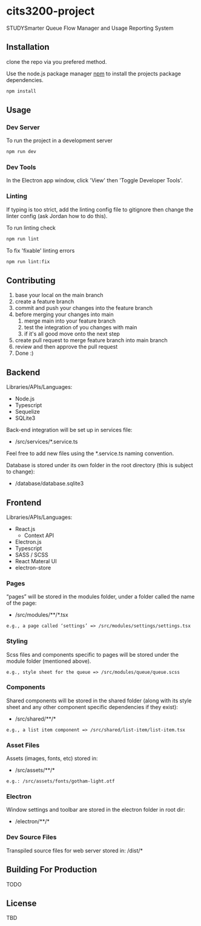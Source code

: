 # cits3200-project

STUDYSmarter Queue Flow Manager and Usage Reporting System

## Installation

clone the repo via you prefered method. 

Use the node.js package manager [npm](https://www.npmjs.com/) to install the projects package dependencies.

```bash
npm install
```

## Usage

### Dev Server
To run the project in a development server
```bash
npm run dev
```

### Dev Tools
In the Electron app window, click 'View' then 'Toggle Developer Tools'.

### Linting
If typing is too strict, add the linting config file to gitignore then change the linter config (ask Jordan how to do this). 

To run linting check
```bash
npm run lint 
```

To fix 'fixable' linting errors
```bash
npm run lint:fix
```


## Contributing

1. base your local on the main branch
2. create a feature branch
3. commit and push your changes into the feature branch
4. before merging your changes into main
    1. merge main into your feature branch
    2. test the integration of you changes with main
    3. if it's all good move onto the next step 
6. create pull request to merge feature branch into main branch
7. review and then approve the pull request
8. Done :)

## Backend

Libraries/APIs/Languages:
* Node.js 
* Typescript
* Sequelize
* SQLite3

Back-end integration will be set up in services file:

* /src/services/*.service.ts

Feel free to add new files using the *.service.ts naming convention. 

Database is stored under its own folder in the root directory (this is subject to change): 
* /database/database.sqlite3

## Frontend

Libraries/APIs/Languages:
* React.js 
    * Context API
* Electron.js
* Typescript
* SASS / SCSS
* React Materal UI
* electron-store

### Pages

“pages” will be stored in the modules folder, under a folder called the name of the page: 	 

* /src/modules/**/*.tsx 

```
e.g., a page called ‘settings’ => /src/modules/settings/settings.tsx 
```

### Styling
Scss files and components specific to pages will be stored under the module folder (mentioned above). 

```
e.g., style sheet for the queue => /src/modules/queue/queue.scss
```

### Components
Shared components will be stored in the shared folder (along with its style sheet and any other component specific dependencies if they exist): 
* /src/shared/**/*

```
e.g., a list item component => /src/shared/list-item/list-item.tsx
```

### Asset Files
Assets (images, fonts, etc) stored in: 
* /src/assets/**/* 

```
e.g.: /src/assets/fonts/gotham-light.otf 
```

### Electron
Window settings and toolbar are stored in the electron folder in root dir: 
* /electron/**/* 

### Dev Source Files
Transpiled source files for web server stored in: /dist/* 

## Building For Production
TODO

## License
TBD
